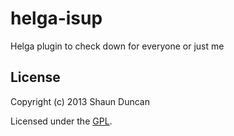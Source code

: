 # helga-isup

Helga plugin to check down for everyone or just me

## License

Copyright (c) 2013 Shaun Duncan

Licensed under the [GPL](https://github.com/shaunduncan/helga-isup/blob/master/LICENSE).
